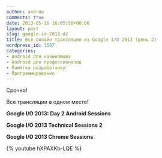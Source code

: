 ```yaml
---
author: andrew
comments: true
date: 2013-05-16 16:05:50+00:00
layout: post
slug: google-io-2013-d2
title: Все онлайн трансляции из Google I/O 2013 (день 2)
wordpress_id: 1507
categories:
- Android для начинающих
- Android для профессионалов
- Памятка разработчику
- Программирование
---
```


Срочно!





Все трансляции в одном месте!<!-- more -->





**Google I/O 2013: Day 2 Android Sessions**





**Google I/O 2013 Technical Sessions 2**





**Google I/O 2013 Chrome Sessions**




{% youtube hXPAXKb-LQE %}